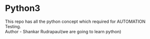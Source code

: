 # Python3
This repo has all the python concept which required for AUTOMATION Testing. 
<br>
Author - Shankar Rudrapaul(we are going to learn python)
